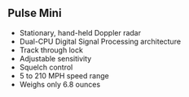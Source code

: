 ##  Pulse Mini

* Stationary, hand-held Doppler radar
* Dual-CPU Digital Signal Processing architecture
* Track through lock
* Adjustable sensitivity
* Squelch control
* 5 to 210 MPH speed range
* Weighs only 6.8 ounces